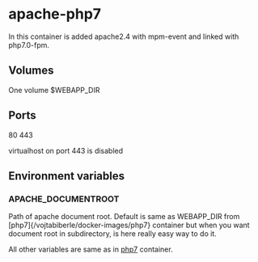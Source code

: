 # apache-php7
In this container is added apache2.4 with mpm-event and linked with php7.0-fpm.

## Volumes
One volume $WEBAPP_DIR

## Ports
80 443

virtualhost on port 443 is disabled

## Environment variables

### APACHE_DOCUMENTROOT
Path of apache document root. Default is same as WEBAPP_DIR from [php7]{/vojtabiberle/docker-images/php7} container
but when you want document root in subdirectory, is here really easy way to do it.

 All other variables are same as in [php7](/vojtabiberle/docker-images/php7) container.